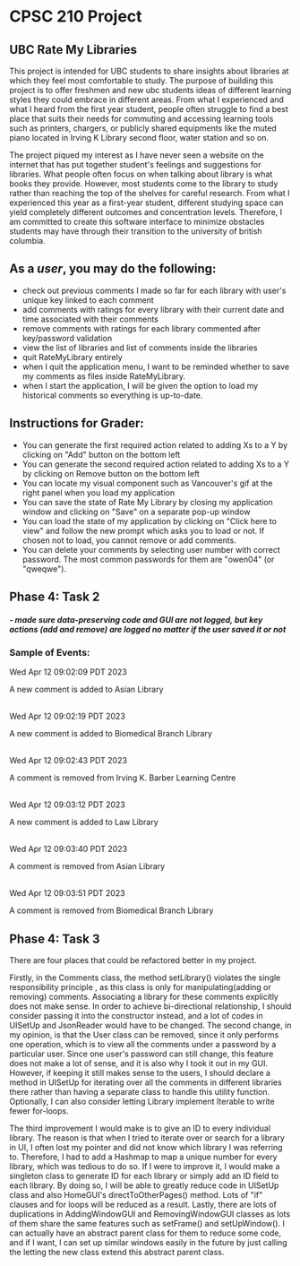 # CPSC 210 Project

## UBC Rate My Libraries

This project is intended for UBC students to share insights about libraries at which they
feel most comfortable to study. The purpose of building this project is to offer freshmen and
new ubc students ideas of different learning styles they could embrace in different areas. 
From what I experienced and what I heard from the first year student, people often struggle to
find a best place that suits their needs for commuting 
and accessing learning tools such as printers,
chargers, or publicly shared equipments like the muted piano located in Irving K Library
second floor, water station and so on. 

The project piqued my interest as I have never seen a website on the internet
that has put together student's feelings and suggestions for libraries. What people often
focus on when talking about library is what books they provide. However, most
students come to the library to study rather than reaching the top of the shelves
for careful research. From what I experienced this year as a first-year student, different
studying space can yield completely different outcomes and concentration levels. Therefore,
I am committed to create this software interface to minimize obstacles students
may have through their transition to the university of british columbia.


## As a *user*, you may do the following:
- check out previous comments I made so far for each library with user's unique key linked to each comment
- add comments with ratings for every library with their current date and time associated with their comments
- remove comments with ratings for each library commented after key/password validation
- view the list of libraries and list of comments inside the libraries
- quit RateMyLibrary entirely
- when I quit the application menu, I want to be reminded whether to save my comments as files inside RateMyLibrary.
- when I start the application, I will be given the option to load my historical comments so everything is up-to-date.


## Instructions for Grader:
- You can generate the first required action related to adding Xs to a Y by clicking on "Add" button on the bottom left
- You can generate the second required action related to adding Xs to a Y by clicking on Remove button on the bottom left
- You can locate my visual component such as Vancouver's gif at the right panel when you load my application
- You can save the state of Rate My Library by closing my application window and clicking on "Save" on a separate pop-up window
- You can load the state of my application by clicking on "Click here to view" and follow the new prompt which asks you to load or not. If chosen not to load, you cannot remove or add comments.
- You can delete your comments by selecting user number with correct password. The most common passwords for them are "owen04" (or "qweqwe").

## Phase 4: Task 2
##### - made sure data-preserving code and GUI are not logged, but key actions (add and remove) are logged no matter if the user saved it or not
### Sample of Events:
Wed Apr 12 09:02:09 PDT 2023

A new comment is added to Asian Library<br><br>



Wed Apr 12 09:02:19 PDT 2023

A new comment is added to Biomedical Branch Library<br><br>

Wed Apr 12 09:02:43 PDT 2023

A comment is removed from Irving K. Barber Learning Centre<br><br>

Wed Apr 12 09:03:12 PDT 2023

A new comment is added to Law Library<br><br>

Wed Apr 12 09:03:40 PDT 2023 

A comment is removed from Asian Library<br><br>

Wed Apr 12 09:03:51 PDT 2023

A comment is removed from Biomedical Branch Library


## Phase 4: Task 3
There are four places that could be refactored better in my project.

Firstly, in the Comments class, the method setLibrary() violates the single responsibility principle , as this class is only for manipulating(adding or removing) comments. Associating a library for these comments explicitly does not make sense. In order to
achieve bi-directional relationship, I should consider passing it into the constructor instead, and a lot of codes in UISetUp and JsonReader would have to be changed. The second change, in my opinion, is that the User class can be removed, since it only performs one operation, which is to view all the comments
under a password by a particular user. Since one user's password can still change, this feature does not make a lot of sense, and it is also why I took it out in my GUI. However, if keeping it still makes sense
to the users, I should declare a method in UISetUp for iterating over all the comments in different libraries there rather than having a separate class to handle this utility function. Optionally, I can also 
consider letting Library implement Iterable<Comments> to write fewer for-loops.

The third improvement I would make is to give an ID to every individual library. The reason is that when I tried to iterate over or search for a library in UI, I often lost my pointer
and did not know which library I was referring to. Therefore, I had to add a Hashmap to map a unique number for every library, which was tedious to do so. If I were to improve it,
I would make a singleton class to generate ID for each library or simply add an ID field to each library. By doing so, I will be able to greatly reduce code in UISetUp class and also
HomeGUI's directToOtherPages() method. Lots of "if" clauses and for loops will be reduced as a result. Lastly, there are lots of duplications in 
AddingWindowGUI and RemovingWindowGUI classes as lots of them share the same features such as setFrame() and setUpWindow(). I can actually
have an abstract parent class for them to reduce some code, and if I want, I can set up similar windows easily in the future by just calling the
letting the new class extend this abstract parent class.